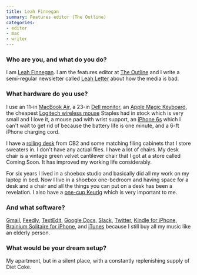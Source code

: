 ```yaml
---
title: Leah Finnegan
summary: Features editor (The Outline)
categories:
- editor
- mac
- writer
---
```


### Who are you, and what do you do?

I am [Leah Finnegan](https://twitter.com/leahfinnegan "Leah's Twitter account."). I am the features editor at [The Outline](https://theoutline.com/ "An online publication.") and I write a semi-regular newsletter called [Leah Letter](http://theoutline.us14.list-manage2.com/subscribe?u=7d9a179d9349586da8d1fd80f&id=47c259ca85 "Leah's newsletter.") about how the media is bad.

### What hardware do you use?

I use an 11-in [MacBook Air][macbook-air], a 23-in [Dell monitor][s2318nx], an [Apple Magic Keyboard][magic-keyboard], the cheapest [Logitech wireless mouse][m325] Staples had in stock which is very small and I love it, a mouse pad with wrist support, an [iPhone 6s][iphone-6s] which I can't wait to get rid of because the battery life is one minute, and a 6-ft iPhone charging cord.

I have a [rolling desk][go-cart] from CB2 and some matching filing cabinets that I store sweaters in. I don't have any actual files. I have a lot of chairs. My desk chair is a vintage green velvet cantilever chair that I got at a store called Coming Soon. It has improved my working life considerably.

For six years I lived in a shoebox studio and basically did all my work on my laptop in bed. Now I live in a shoebox one-bedroom and having space for a desk and a chair and all the things you can put on a desk has been a revelation. I also have a [one-cup Keurig][k10] which is very important to me. 

### And what software?

[Gmail][], [Feedly][], [TextEdit][], [Google Docs][google-docs], [Slack][], [Twitter][], [Kindle for iPhone][kindle-ios], [Brainium Solitaire for iPhone][solitaire-ios], and [iTunes][] because I still buy all my music like an elderly person. 

### What would be your dream setup?

My apartment, but in a silent place, with a constantly replenishing supply of Diet Coke.

[iphone-6s]: https://en.wikipedia.org/wiki/IPhone_6S "A smartphone."
[go-cart]: https://www.cb2.com/go-cart-white-rolling-desk/s454133 "A rolling desk."
[s2318nx]: http://www.dell.com/en-us/shop/accessories/apd/210-alil?ref=p13n_std_pdp_mv&c=us&cs=19&l=en&s=dhs "A 23 inch LCD display."
[magic-keyboard]: https://en.wikipedia.org/wiki/Magic_Keyboard "A wireless keyboard."
[macbook-air]: https://www.apple.com/macbook-air/ "A very thin laptop."
[m325]: https://www.logitech.com/en-us/product/wireless-mouse-m325 "A wireless mouse."
[k10]: https://www.amazon.com/Keurig-Mini-Brewing-System-Black/dp/B00RD82ZW8 "A coffee brewer."
[itunes]: https://www.apple.com/itunes/ "A jukebox application and online store."
[gmail]: https://mail.google.com/mail/ "Web-based email."
[google-docs]: https://en.wikipedia.org/wiki/Google_Docs "A web-based office suite."
[textedit]: https://support.apple.com/en-us/HT2523 "A text editor included with Mac OS X."
[twitter]: https://twitter.com/ "An online micro-blogging platform."
[solitaire-ios]: https://itunes.apple.com/us/app/solitaire/id479280326?mt=8 "A card game."
[slack]: https://slack.com/ "A collaboration service."
[feedly]: https://feedly.com/ "A feed reader."
[kindle-ios]: https://itunes.apple.com/gb/app/kindle/id302584613 "An iPhone app for accessing Kindle content from Amazon."
